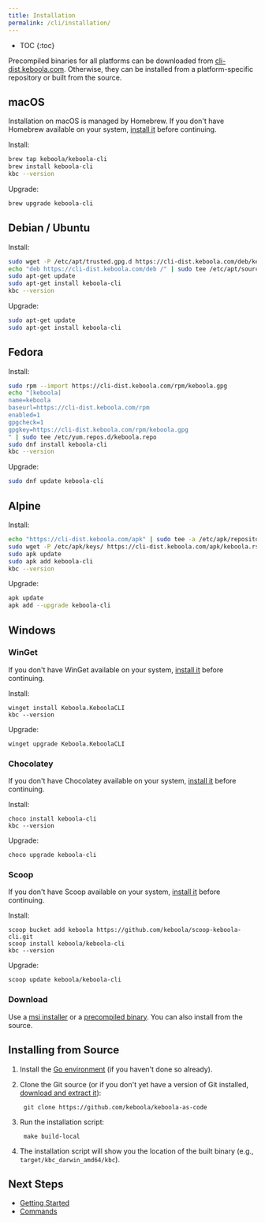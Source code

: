 ```yaml
---
title: Installation
permalink: /cli/installation/
---
```


* TOC
{:toc}

Precompiled binaries for all platforms can be downloaded from [cli-dist.keboola.com](https://cli-dist.keboola.com/?prefix=zip/).
Otherwise, they can be installed from a platform-specific repository or built from the source.

## macOS

Installation on macOS is managed by Homebrew. If you don't have Homebrew available on your system,
[install it](https://docs.brew.sh/Installation.html) before continuing.

Install:

```bash
brew tap keboola/keboola-cli
brew install keboola-cli
kbc --version
```

Upgrade:

```bash
brew upgrade keboola-cli
```

## Debian / Ubuntu

Install:

```bash
sudo wget -P /etc/apt/trusted.gpg.d https://cli-dist.keboola.com/deb/keboola.gpg
echo "deb https://cli-dist.keboola.com/deb /" | sudo tee /etc/apt/sources.list.d/keboola.list
sudo apt-get update
sudo apt-get install keboola-cli
kbc --version
```

Upgrade:

```bash
sudo apt-get update
sudo apt-get install keboola-cli
```

## Fedora

Install:

```bash
sudo rpm --import https://cli-dist.keboola.com/rpm/keboola.gpg
echo "[keboola]
name=keboola
baseurl=https://cli-dist.keboola.com/rpm
enabled=1
gpgcheck=1
gpgkey=https://cli-dist.keboola.com/rpm/keboola.gpg
" | sudo tee /etc/yum.repos.d/keboola.repo
sudo dnf install keboola-cli
kbc --version
```

Upgrade:

```bash
sudo dnf update keboola-cli
```

## Alpine

Install:

```bash
echo "https://cli-dist.keboola.com/apk" | sudo tee -a /etc/apk/repositories
sudo wget -P /etc/apk/keys/ https://cli-dist.keboola.com/apk/keboola.rsa.pub
sudo apk update
sudo apk add keboola-cli
kbc --version
```

Upgrade:

```bash
apk update
apk add --upgrade keboola-cli
```

## Windows

### WinGet

If you don't have WinGet available on your system, [install it](https://winget.run/) before continuing.

Install:

```shell
winget install Keboola.KeboolaCLI
kbc --version
```

Upgrade:

```shell
winget upgrade Keboola.KeboolaCLI
```


### Chocolatey

If you don't have Chocolatey available on your system, [install it](https://chocolatey.org/install) before continuing.

Install:

```shell
choco install keboola-cli
kbc --version
```

Upgrade:

```shell
choco upgrade keboola-cli
```

### Scoop

If you don't have Scoop available on your system, [install it](https://scoop.sh/) before continuing.

Install:

```shell
scoop bucket add keboola https://github.com/keboola/scoop-keboola-cli.git
scoop install keboola/keboola-cli
kbc --version
```

Upgrade:

```shell
scoop update keboola/keboola-cli
```

### Download

Use a [msi installer](https://cli-dist.keboola.com/?prefix=msi/) or a [precompiled binary](https://cli-dist.keboola.com/?prefix=zip/). 
You can also install from the source.

## Installing from Source

1. Install the [Go environment](https://golang.org/doc/install) (if you haven't done so already).
2. Clone the Git source (or if you don't yet have a version of Git installed,
   [download and extract it](https://github.com/keboola/keboola-as-code/archive/refs/heads/main.zip)):

        git clone https://github.com/keboola/keboola-as-code

3. Run the installation script:

        make build-local

4. The installation script will show you the location of the built binary (e.g., `target/kbc_darwin_amd64/kbc`). 

## Next Steps

- [Getting Started](/cli/getting-started/)
- [Commands](/cli/commands/)
